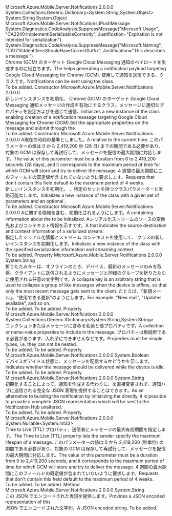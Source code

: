 <Type Name="GooglePushMessage" FullName="Microsoft.Azure.Mobile.Server.GooglePushMessage">
  <TypeSignature Language="C#" Value="public class GooglePushMessage : System.Collections.Generic.Dictionary&lt;string,object&gt;, Microsoft.Azure.Mobile.Server.Notifications.IPushMessage" />
  <TypeSignature Language="ILAsm" Value=".class public auto ansi serializable beforefieldinit GooglePushMessage extends System.Collections.Generic.Dictionary`2&lt;string, object&gt; implements class Microsoft.Azure.Mobile.Server.Notifications.IPushMessage" />
  <TypeSignature Language="DocId" Value="T:Microsoft.Azure.Mobile.Server.GooglePushMessage" />
  <TypeSignature Language="VB.NET" Value="Public Class GooglePushMessage&#xA;Inherits Dictionary(Of String, Object)&#xA;Implements IPushMessage" />
  <TypeSignature Language="F#" Value="type GooglePushMessage = class&#xA;    inherit Dictionary&lt;string, obj&gt;&#xA;    interface IPushMessage" />
  <AssemblyInfo>
    <AssemblyName>Microsoft.Azure.Mobile.Server.Notifications</AssemblyName>
    <AssemblyVersion>2.0.0.0</AssemblyVersion>
  </AssemblyInfo>
  <Base>
    <BaseTypeName>System.Collections.Generic.Dictionary&lt;System.String,System.Object&gt;</BaseTypeName>
    <BaseTypeArguments>
      <BaseTypeArgument TypeParamName="!0">System.String</BaseTypeArgument>
      <BaseTypeArgument TypeParamName="!1">System.Object</BaseTypeArgument>
    </BaseTypeArguments>
  </Base>
  <Interfaces>
    <Interface>
      <InterfaceName>Microsoft.Azure.Mobile.Server.Notifications.IPushMessage</InterfaceName>
    </Interface>
  </Interfaces>
  <Attributes>
    <Attribute>
      <AttributeName>System.Diagnostics.CodeAnalysis.SuppressMessage("Microsoft.Usage", "CA2240:ImplementISerializableCorrectly", Justification="Expiration is not intended for serialization")</AttributeName>
    </Attribute>
    <Attribute>
      <AttributeName>System.Diagnostics.CodeAnalysis.SuppressMessage("Microsoft.Naming", "CA1710:IdentifiersShouldHaveCorrectSuffix", Justification="This describes a message.")</AttributeName>
    </Attribute>
  </Attributes>
  <Docs>
    <summary>
            <span data-ttu-id="23a8e-101"><see cref="T:Microsoft.Azure.Mobile.Server.GooglePushMessage" /> Chrome (GCM) のターゲット Google Cloud Messaging 通知のペイロードを生成するのに役立ちます。</span><span class="sxs-lookup"><span data-stu-id="23a8e-101">The <see cref="T:Microsoft.Azure.Mobile.Server.GooglePushMessage" /> helps generating a notification payload targeting Google Cloud Messaging for Chrome (GCM).</span></span> <span data-ttu-id="23a8e-102">使用して通知を送信できる、<see cref="T:Microsoft.Azure.Mobile.Server.Notifications.PushClient" />クラスです。</span><span class="sxs-lookup"><span data-stu-id="23a8e-102">Notifications can be sent using the <see cref="T:Microsoft.Azure.Mobile.Server.Notifications.PushClient" /> class.</span></span>
            </summary>
    <remarks>To be added.</remarks>
  </Docs>
  <Members>
    <Member MemberName=".ctor">
      <MemberSignature Language="C#" Value="public GooglePushMessage ();" />
      <MemberSignature Language="ILAsm" Value=".method public hidebysig specialname rtspecialname instance void .ctor() cil managed" />
      <MemberSignature Language="DocId" Value="M:Microsoft.Azure.Mobile.Server.GooglePushMessage.#ctor" />
      <MemberSignature Language="VB.NET" Value="Public Sub New ()" />
      <MemberType>Constructor</MemberType>
      <AssemblyInfo>
        <AssemblyName>Microsoft.Azure.Mobile.Server.Notifications</AssemblyName>
        <AssemblyVersion>2.0.0.0</AssemblyVersion>
      </AssemblyInfo>
      <Parameters />
      <Docs>
        <summary>
            <span data-ttu-id="23a8e-103">新しいインスタンスを初期化、 <see cref="T:Microsoft.Azure.Mobile.Server.GooglePushMessage" /> Chrome (GCM) のターゲット Google Cloud Messaging 通知メッセージの作成を有効にするクラス。メッセージに適切なプロパティを設定およびを通じて送信、<see cref="T:Microsoft.Azure.Mobile.Server.Notifications.PushClient" /></span><span class="sxs-lookup"><span data-stu-id="23a8e-103">Initializes a new instance of the <see cref="T:Microsoft.Azure.Mobile.Server.GooglePushMessage" /> class enabling creation of a notification message targeting Google Cloud Messaging for Chrome (GCM).Set the appropriate properties on the message and submit through the <see cref="T:Microsoft.Azure.Mobile.Server.Notifications.PushClient" /></span></span></summary>
        <remarks>To be added.</remarks>
      </Docs>
    </Member>
    <Member MemberName=".ctor">
      <MemberSignature Language="C#" Value="public GooglePushMessage (System.Collections.Generic.IDictionary&lt;string,string&gt; data, Nullable&lt;TimeSpan&gt; timeToLive);" />
      <MemberSignature Language="ILAsm" Value=".method public hidebysig specialname rtspecialname instance void .ctor(class System.Collections.Generic.IDictionary`2&lt;string, string&gt; data, valuetype System.Nullable`1&lt;valuetype System.TimeSpan&gt; timeToLive) cil managed" />
      <MemberSignature Language="DocId" Value="M:Microsoft.Azure.Mobile.Server.GooglePushMessage.#ctor(System.Collections.Generic.IDictionary{System.String,System.String},System.Nullable{System.TimeSpan})" />
      <MemberSignature Language="VB.NET" Value="Public Sub New (data As IDictionary(Of String, String), timeToLive As Nullable(Of TimeSpan))" />
      <MemberSignature Language="F#" Value="new Microsoft.Azure.Mobile.Server.GooglePushMessage : System.Collections.Generic.IDictionary&lt;string, string&gt; * Nullable&lt;TimeSpan&gt; -&gt; Microsoft.Azure.Mobile.Server.GooglePushMessage" Usage="new Microsoft.Azure.Mobile.Server.GooglePushMessage (data, timeToLive)" />
      <MemberType>Constructor</MemberType>
      <AssemblyInfo>
        <AssemblyName>Microsoft.Azure.Mobile.Server.Notifications</AssemblyName>
        <AssemblyVersion>2.0.0.0</AssemblyVersion>
      </AssemblyInfo>
      <Parameters>
        <Parameter Name="data" Type="System.Collections.Generic.IDictionary&lt;System.String,System.String&gt;" />
        <Parameter Name="timeToLive" Type="System.Nullable&lt;System.TimeSpan&gt;" />
      </Parameters>
      <Docs>
        <param name="data"></param>
        <param name="timeToLive"><span data-ttu-id="23a8e-104">A<see cref="T:System.TimeSpan" />現在の時刻の基準としました。</span><span class="sxs-lookup"><span data-stu-id="23a8e-104">A <see cref="T:System.TimeSpan" /> relative to the current time.</span></span> <span data-ttu-id="23a8e-105">このパラメーターの値は 0 から 2,419,200 秒 (28 日) までの期間である必要があり、対象の GCM は保存して再試行して、メッセージを配信の最大期間に対応します。</span><span class="sxs-lookup"><span data-stu-id="23a8e-105">The value of this parameter must be a duration from 0 to 2,419,200 seconds (28 days), and it corresponds to the maximum period of time for which GCM will store and try to deliver the message.</span></span> <span data-ttu-id="23a8e-106">4 週間の最大期間にこのフィールドの既定値が含まれていないように要求します。</span><span class="sxs-lookup"><span data-stu-id="23a8e-106">Requests that don't contain this field default to the maximum period of 4 weeks.</span></span></param>
        <summary>
            <span data-ttu-id="23a8e-107">新しいインスタンスを初期化、 <see cref="T:Microsoft.Azure.Mobile.Server.GooglePushMessage" /> 、特定のセットを持つクラス<paramref name="data" />パラメーターと省略可能な<paramref name="timeToLive" />します。</span><span class="sxs-lookup"><span data-stu-id="23a8e-107">Initializes a new instance of the <see cref="T:Microsoft.Azure.Mobile.Server.GooglePushMessage" /> class with a given set of <paramref name="data" /> parameters and an optional <paramref name="timeToLive" />.</span></span>
            </summary>
        <remarks>To be added.</remarks>
      </Docs>
    </Member>
    <Member MemberName=".ctor">
      <MemberSignature Language="C#" Value="protected GooglePushMessage (System.Runtime.Serialization.SerializationInfo info, System.Runtime.Serialization.StreamingContext context);" />
      <MemberSignature Language="ILAsm" Value=".method familyhidebysig specialname rtspecialname instance void .ctor(class System.Runtime.Serialization.SerializationInfo info, valuetype System.Runtime.Serialization.StreamingContext context) cil managed" />
      <MemberSignature Language="DocId" Value="M:Microsoft.Azure.Mobile.Server.GooglePushMessage.#ctor(System.Runtime.Serialization.SerializationInfo,System.Runtime.Serialization.StreamingContext)" />
      <MemberSignature Language="VB.NET" Value="Protected Sub New (info As SerializationInfo, context As StreamingContext)" />
      <MemberSignature Language="F#" Value="new Microsoft.Azure.Mobile.Server.GooglePushMessage : System.Runtime.Serialization.SerializationInfo * System.Runtime.Serialization.StreamingContext -&gt; Microsoft.Azure.Mobile.Server.GooglePushMessage" Usage="new Microsoft.Azure.Mobile.Server.GooglePushMessage (info, context)" />
      <MemberType>Constructor</MemberType>
      <AssemblyInfo>
        <AssemblyName>Microsoft.Azure.Mobile.Server.Notifications</AssemblyName>
        <AssemblyVersion>2.0.0.0</AssemblyVersion>
      </AssemblyInfo>
      <Parameters>
        <Parameter Name="info" Type="System.Runtime.Serialization.SerializationInfo" />
        <Parameter Name="context" Type="System.Runtime.Serialization.StreamingContext" />
      </Parameters>
      <Docs>
        <param name="info"><span data-ttu-id="23a8e-108">A<see cref="T:System.Runtime.Serialization.SerializationInfo" />に関する情報を含む、<see cref="T:Microsoft.Azure.Mobile.Server.GooglePushMessage" />初期化されるようにします。</span><span class="sxs-lookup"><span data-stu-id="23a8e-108">A <see cref="T:System.Runtime.Serialization.SerializationInfo" /> containing information about the <see cref="T:Microsoft.Azure.Mobile.Server.GooglePushMessage" /> to be initialized.</span></span></param>
        <param name="context"><span data-ttu-id="23a8e-109">A<see cref="T:System.Runtime.Serialization.StreamingContext" />シリアル化ストリームのソースの変換先およびコンテキスト情報を示すです。</span><span class="sxs-lookup"><span data-stu-id="23a8e-109">A <see cref="T:System.Runtime.Serialization.StreamingContext" /> that indicates the source destination and context information of a serialized stream.</span></span></param>
        <summary>
            <span data-ttu-id="23a8e-110">指定したシリアル化情報とストリーム コンテキストを使用して、<see cref="T:Microsoft.Azure.Mobile.Server.GooglePushMessage" /> クラスの新しいインスタンスを初期化します。</span><span class="sxs-lookup"><span data-stu-id="23a8e-110">Initializes a new instance of the <see cref="T:Microsoft.Azure.Mobile.Server.GooglePushMessage" /> class with the specified serialization information and streaming context.</span></span>
            </summary>
        <remarks>To be added.</remarks>
      </Docs>
    </Member>
    <Member MemberName="CollapseKey">
      <MemberSignature Language="C#" Value="public string CollapseKey { get; set; }" />
      <MemberSignature Language="ILAsm" Value=".property instance string CollapseKey" />
      <MemberSignature Language="DocId" Value="P:Microsoft.Azure.Mobile.Server.GooglePushMessage.CollapseKey" />
      <MemberSignature Language="VB.NET" Value="Public Property CollapseKey As String" />
      <MemberSignature Language="F#" Value="member this.CollapseKey : string with get, set" Usage="Microsoft.Azure.Mobile.Server.GooglePushMessage.CollapseKey" />
      <MemberType>Property</MemberType>
      <AssemblyInfo>
        <AssemblyName>Microsoft.Azure.Mobile.Server.Notifications</AssemblyName>
        <AssemblyVersion>2.0.0.0</AssemblyVersion>
      </AssemblyInfo>
      <ReturnValue>
        <ReturnType>System.String</ReturnType>
      </ReturnValue>
      <Docs>
        <summary>
            <span data-ttu-id="23a8e-111">折りたたみキーは、オフラインのとき、デバイス、最新のメッセージのみを取得、クライアントに送信されるようにメッセージと同様のグループを折りたたむに使用される任意の文字列です。</span><span class="sxs-lookup"><span data-stu-id="23a8e-111">A collapse key is an arbitrary string that is used to collapse a group of like messages when the device is offline, so that only the most recent message gets sent to the client.</span></span> <span data-ttu-id="23a8e-112">たとえば、「新規メール」、"使用できる更新"のようにします。</span><span class="sxs-lookup"><span data-stu-id="23a8e-112">For example, "New mail", "Updates available", and so on.</span></span>
            </summary>
        <value>To be added.</value>
        <remarks>To be added.</remarks>
      </Docs>
    </Member>
    <Member MemberName="Data">
      <MemberSignature Language="C#" Value="public System.Collections.Generic.IDictionary&lt;string,string&gt; Data { get; }" />
      <MemberSignature Language="ILAsm" Value=".property instance class System.Collections.Generic.IDictionary`2&lt;string, string&gt; Data" />
      <MemberSignature Language="DocId" Value="P:Microsoft.Azure.Mobile.Server.GooglePushMessage.Data" />
      <MemberSignature Language="VB.NET" Value="Public ReadOnly Property Data As IDictionary(Of String, String)" />
      <MemberSignature Language="F#" Value="member this.Data : System.Collections.Generic.IDictionary&lt;string, string&gt;" Usage="Microsoft.Azure.Mobile.Server.GooglePushMessage.Data" />
      <MemberType>Property</MemberType>
      <AssemblyInfo>
        <AssemblyName>Microsoft.Azure.Mobile.Server.Notifications</AssemblyName>
        <AssemblyVersion>2.0.0.0</AssemblyVersion>
      </AssemblyInfo>
      <ReturnValue>
        <ReturnType>System.Collections.Generic.IDictionary&lt;System.String,System.String&gt;</ReturnType>
      </ReturnValue>
      <Docs>
        <summary>
            <span data-ttu-id="23a8e-113">コレクションまたはメッセージに含める名前と値プロパティです。</span><span class="sxs-lookup"><span data-stu-id="23a8e-113">A collection or name-value properties to include in the message.</span></span> <span data-ttu-id="23a8e-114">プロパティは単純型である必要があります、入れ子にできませんなどです。</span><span class="sxs-lookup"><span data-stu-id="23a8e-114">Properties must be simple types, i.e. they can not be nested.</span></span>
            </summary>
        <value>To be added.</value>
        <remarks>To be added.</remarks>
      </Docs>
    </Member>
    <Member MemberName="DelayWhileIdle">
      <MemberSignature Language="C#" Value="public bool DelayWhileIdle { get; set; }" />
      <MemberSignature Language="ILAsm" Value=".property instance bool DelayWhileIdle" />
      <MemberSignature Language="DocId" Value="P:Microsoft.Azure.Mobile.Server.GooglePushMessage.DelayWhileIdle" />
      <MemberSignature Language="VB.NET" Value="Public Property DelayWhileIdle As Boolean" />
      <MemberSignature Language="F#" Value="member this.DelayWhileIdle : bool with get, set" Usage="Microsoft.Azure.Mobile.Server.GooglePushMessage.DelayWhileIdle" />
      <MemberType>Property</MemberType>
      <AssemblyInfo>
        <AssemblyName>Microsoft.Azure.Mobile.Server.Notifications</AssemblyName>
        <AssemblyVersion>2.0.0.0</AssemblyVersion>
      </AssemblyInfo>
      <ReturnValue>
        <ReturnType>System.Boolean</ReturnType>
      </ReturnValue>
      <Docs>
        <summary>
            <span data-ttu-id="23a8e-115">デバイスがアイドル状態に、メッセージを配信するかどうかを示します。</span><span class="sxs-lookup"><span data-stu-id="23a8e-115">Indicates whether the message should be delivered while the device is idle.</span></span>
            </summary>
        <value>To be added.</value>
        <remarks>To be added.</remarks>
      </Docs>
    </Member>
    <Member MemberName="JsonPayload">
      <MemberSignature Language="C#" Value="public string JsonPayload { get; set; }" />
      <MemberSignature Language="ILAsm" Value=".property instance string JsonPayload" />
      <MemberSignature Language="DocId" Value="P:Microsoft.Azure.Mobile.Server.GooglePushMessage.JsonPayload" />
      <MemberSignature Language="VB.NET" Value="Public Property JsonPayload As String" />
      <MemberSignature Language="F#" Value="member this.JsonPayload : string with get, set" Usage="Microsoft.Azure.Mobile.Server.GooglePushMessage.JsonPayload" />
      <MemberType>Property</MemberType>
      <AssemblyInfo>
        <AssemblyName>Microsoft.Azure.Mobile.Server.Notifications</AssemblyName>
        <AssemblyVersion>2.0.0.0</AssemblyVersion>
      </AssemblyInfo>
      <ReturnValue>
        <ReturnType>System.String</ReturnType>
      </ReturnValue>
      <Docs>
        <summary>
            <span data-ttu-id="23a8e-116">初期化することによって、通知を作成する代わりに、<see cref="T:Microsoft.Azure.Mobile.Server.GooglePushMessage" />を直接変更されず、通知ハブに送信される完全な JSON 表現を提供することはできます。</span><span class="sxs-lookup"><span data-stu-id="23a8e-116">As an alternative to building the notification by initializing the <see cref="T:Microsoft.Azure.Mobile.Server.GooglePushMessage" /> directly, it is possible to provide a complete JSON representation which will be sent to the Notification Hub unaltered.</span></span>
            </summary>
        <value>To be added.</value>
        <remarks>To be added.</remarks>
      </Docs>
    </Member>
    <Member MemberName="TimeToLiveInSeconds">
      <MemberSignature Language="C#" Value="public Nullable&lt;int&gt; TimeToLiveInSeconds { get; set; }" />
      <MemberSignature Language="ILAsm" Value=".property instance valuetype System.Nullable`1&lt;int32&gt; TimeToLiveInSeconds" />
      <MemberSignature Language="DocId" Value="P:Microsoft.Azure.Mobile.Server.GooglePushMessage.TimeToLiveInSeconds" />
      <MemberSignature Language="VB.NET" Value="Public Property TimeToLiveInSeconds As Nullable(Of Integer)" />
      <MemberSignature Language="F#" Value="member this.TimeToLiveInSeconds : Nullable&lt;int&gt; with get, set" Usage="Microsoft.Azure.Mobile.Server.GooglePushMessage.TimeToLiveInSeconds" />
      <MemberType>Property</MemberType>
      <AssemblyInfo>
        <AssemblyName>Microsoft.Azure.Mobile.Server.Notifications</AssemblyName>
        <AssemblyVersion>2.0.0.0</AssemblyVersion>
      </AssemblyInfo>
      <ReturnValue>
        <ReturnType>System.Nullable&lt;System.Int32&gt;</ReturnType>
      </ReturnValue>
      <Docs>
        <summary>
            <span data-ttu-id="23a8e-117">Time to Live (TTL) プロパティ、送信者にメッセージの最大有効期間を指定します。</span><span class="sxs-lookup"><span data-stu-id="23a8e-117">The Time to Live (TTL) property lets the sender specify the maximum lifespan of a message.</span></span> <span data-ttu-id="23a8e-118">このパラメーターの値は 0 から 2,419,200 (秒単位) の期間である必要があり、対象の GCM は保存して再試行して、メッセージを配信の最大期間に対応します。</span><span class="sxs-lookup"><span data-stu-id="23a8e-118">The value of this parameter must be a duration from 0 to 2,419,200 seconds, and it corresponds to the maximum period of time for which GCM will store and try to deliver the message.</span></span> <span data-ttu-id="23a8e-119">4 週間の最大期間にこのフィールドの既定値が含まれていないように要求します。</span><span class="sxs-lookup"><span data-stu-id="23a8e-119">Requests that don't contain this field default to the maximum period of 4 weeks.</span></span>
            </summary>
        <value>To be added.</value>
        <remarks>To be added.</remarks>
      </Docs>
    </Member>
    <Member MemberName="ToString">
      <MemberSignature Language="C#" Value="public override string ToString ();" />
      <MemberSignature Language="ILAsm" Value=".method public hidebysig virtual instance string ToString() cil managed" />
      <MemberSignature Language="DocId" Value="M:Microsoft.Azure.Mobile.Server.GooglePushMessage.ToString" />
      <MemberSignature Language="VB.NET" Value="Public Overrides Function ToString () As String" />
      <MemberSignature Language="F#" Value="override this.ToString : unit -&gt; string" Usage="googlePushMessage.ToString " />
      <MemberType>Method</MemberType>
      <AssemblyInfo>
        <AssemblyName>Microsoft.Azure.Mobile.Server.Notifications</AssemblyName>
        <AssemblyVersion>2.0.0.0</AssemblyVersion>
      </AssemblyInfo>
      <ReturnValue>
        <ReturnType>System.String</ReturnType>
      </ReturnValue>
      <Parameters />
      <Docs>
        <summary>
            <span data-ttu-id="23a8e-120">この JSON でエンコードされた表現を提供します。<see cref="T:Microsoft.Azure.Mobile.Server.GooglePushMessage" /></span><span class="sxs-lookup"><span data-stu-id="23a8e-120">Provides a JSON encoded representation of this <see cref="T:Microsoft.Azure.Mobile.Server.GooglePushMessage" /></span></span></summary>
        <returns><span data-ttu-id="23a8e-121">JSON でエンコードされた文字列。</span><span class="sxs-lookup"><span data-stu-id="23a8e-121">A JSON encoded string.</span></span></returns>
        <remarks>To be added.</remarks>
      </Docs>
    </Member>
  </Members>
</Type>